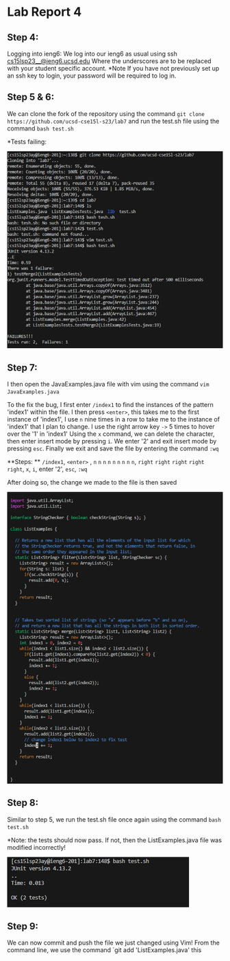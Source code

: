 Lab Report 4
============

## Step 4:
Logging into ieng6: We log into our ieng6 as usual using ssh cs15lsp23__@ieng6.ucsd.edu
Where the underscores are to be replaced with your student specific account. 
*Note If you have not previously set up an ssh key to login, your password will be required to log in.

## Step 5 & 6:

We can clone the fork of the repository using the command `git clone https://github.com/ucsd-cse15l-s23/lab7`
and run the test.sh file using the command `bash test.sh`

*Tests failing:

![Image](TestFail.PNG)

## Step 7:

I then open the JavaExamples.java file with vim using the command `vim JavaExamples.java`

To the fix the bug, I first enter `/index1` to find the instances of the pattern 'index1' within the file.
I then press `<enter>`, this takes me to the first instance of 'index1', I use `n` nine times in a row
to take me to the instance of 'index1' that I plan to change. I use the right arrow key `->` 5 times to hover over the '1' in 'index1'
Using the `x` command, we can delete the character, then enter insert mode by pressing `i`. We enter '2' and exit insert mode by
pressing `esc`. Finally we exit and save the file by entering the command `:wq`

**Steps: **
`/index1`, `<enter>` , `n` `n` `n` `n` `n` `n` `n` `n` `n`, `right` `right` `right` `right` `right`, `x`, `i`, enter '2', `esc`, `:wq`

After doing so, the change we made to the file is then saved

![Image](vim.PNG)

## Step 8:

Similar to step 5, we run the test.sh file once again using the command `bash test.sh`

*Note: the tests should now pass. If not, then the ListExamples.java file was modified incorrectly!

![Image](Testpass.PNG)

## Step 9:

We can now commit and push the file we just changed using Vim! From the command line, we use the command `git add 'ListExamples.java' this
